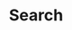 ---
title: "Search"
slug: "search"
layout: "search"
outputs:
    - html
    - json
menu:
    main:
        weight: 60
        params: 
            icon: search
---